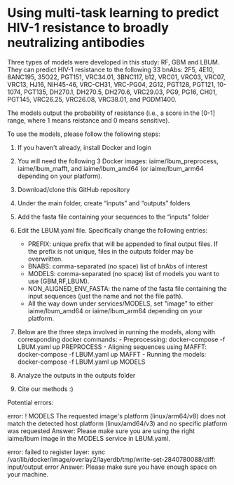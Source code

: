 # Using multi-task learning to predict HIV-1 resistance to broadly neutralizing antibodies

Three types of models were developed in this study: RF, GBM and LBUM. They can predict HIV-1 resistance to the following 33 bnAbs: 2F5, 4E10, 8ANC195, 35O22, PGT151, VRC34.01, 3BNC117, b12, VRC01, VRC03, VRC07, VRC13, HJ16, NIH45-46, VRC-CH31, VRC-PG04, 2G12, PGT128, PGT121, 10-1074, PGT135, DH270.1, DH270.5, DH270.6, VRC29.03, PG9, PG16, CH01, PGT145, VRC26.25, VRC26.08, VRC38.01, and PGDM1400.

The models output the probability of resistance (i.e., a score in the \[0-1\] range, where 1 means reistance and 0 means sensitive). 

To use the models, please follow the following steps:

1. If you haven't already, install Docker and login

2. You will need the following 3 Docker images: iaime/lbum_preprocess, iaime/lbum_mafft, and iaime/lbum_amd64 (or iaime/lbum_arm64 depending on your platform).
  
3. Download/clone this GitHub repository

4. Under the main folder, create “inputs” and “outputs” folders

5. Add the fasta file containing your sequences to the “inputs” folder 

6. Edit the LBUM.yaml file. Specifically change the following entries:
     - PREFIX: unique prefix that will be appended to final output files. If the prefix is not unique, files in the outputs folder may be overwritten.
     - BNABS: comma-separated (no space) list of bnAbs of interest
     - MODELS: comma-separated (no space) list of models you want to use (GBM,RF,LBUM).
     - NON_ALIGNED_ENV_FASTA: the name of the fasta file containing the input sequences (just the name and not the file path).
     - All the way down under services/MODELS, set "image" to either iaime/lbum_amd64 or iaime/lbum_arm64 depending on your platform.
  
7. Below are the three steps involved in running the models, along with corresponding docker commands:
        - Preprocessing: docker-compose -f LBUM.yaml up PREPROCESS
        - Aligning sequences using MAFFT: docker-compose -f LBUM.yaml up MAFFT
        - Running the models: docker-compose -f LBUM.yaml up MODELS

8. Analyze the outputs in the outputs folder

9. Cite our methods :)


Potential errors:

  error: ! MODELS The requested image's platform (linux/arm64/v8) does not match the detected host platform (linux/amd64/v3) and no specific platform was requested
  Answer: Please make sure you are using the right iaime/lbum image in the MODELS service in LBUM.yaml.

  error: failed to register layer: sync /var/lib/docker/image/overlay2/layerdb/tmp/write-set-2840780088/diff: input/output error
  Answer: Please make sure you have enough space on your machine.

